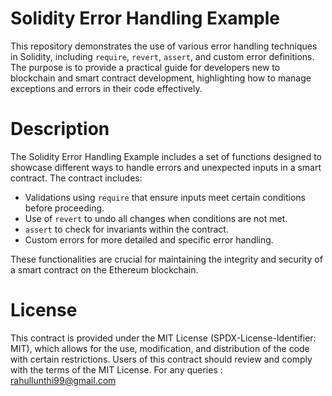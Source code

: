 # Solidity Error Handling Example

This repository demonstrates the use of various error handling techniques in Solidity, including `require`, `revert`, `assert`, and custom error definitions. The purpose is to provide a practical guide for developers new to blockchain and smart contract development, highlighting how to manage exceptions and errors in their code effectively.

# Description

The Solidity Error Handling Example includes a set of functions designed to showcase different ways to handle errors and unexpected inputs in a smart contract. The contract includes:
- Validations using `require` that ensure inputs meet certain conditions before proceeding.
- Use of `revert` to undo all changes when conditions are not met.
- `assert` to check for invariants within the contract.
- Custom errors for more detailed and specific error handling. 

These functionalities are crucial for maintaining the integrity and security of a smart contract on the Ethereum blockchain.

# License

This contract is provided under the MIT License (SPDX-License-Identifier: MIT), which allows for the use, modification, and distribution of the code with certain restrictions. Users of this contract should review and comply with the terms of the MIT License.
 For any queries :
 rahullunthi99@gmail.com
